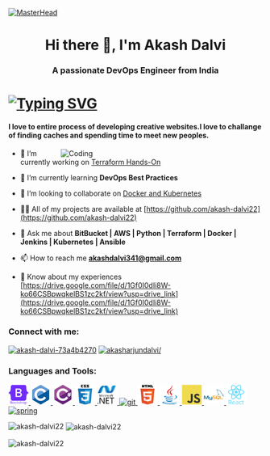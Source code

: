 [![MasterHead](https://simplecoding.dev/assets/devops.gif)](https://github.com/Kapil987)
<h1 align="center">Hi there 👋, I'm Akash Dalvi</h1>
<h3 align="center">A passionate DevOps Engineer from India</h3>

<h1>
<a href="https://git.io/typing-svg">
<img src="https://readme-typing-svg.demolab.com?font=Fira+Code&weight=500&size=28&pause=1000&color=0FF700&center=true&vCenter=true&width=1400&height=120&lines=🔧+Building+pipelines+so+smooth,+they+practically+butter+your+toast+🍞;🤝+Let's+connect+🌐" alt="Typing SVG" /> </a>
</h1>

<h4>I love to entire process of developing creative websites.I love to challange of finding caches and spending time to meet new peoples.</h4>

<img align="right" alt="Coding" width="400" src="https://cdn.dribbble.com/users/1162077/screenshots/3848914/programmer.gif"/>

- 🔭 I’m currently working on [Terraform Hands-On](https://github.com/akash-dalvi22)

- 🌱 I’m currently learning **DevOps Best Practices**

- 👯 I’m looking to collaborate on [Docker and Kubernetes](https://github.com/akash-dalvi22)

- 👨‍💻 All of my projects are available at [https://github.com/akash-dalvi22](https://github.com/akash-dalvi22)

- 💬 Ask me about **BitBucket | AWS | Python | Terraform | Docker | Jenkins | Kubernetes | Ansible**

- 📫 How to reach me **akashdalvi341@gmail.com**

- 📄 Know about my experiences [https://drive.google.com/file/d/1Gf0I0dIi8W-ko66CSBpwqkelBS1zc2kf/view?usp=drive_link](https://drive.google.com/file/d/1Gf0I0dIi8W-ko66CSBpwqkelBS1zc2kf/view?usp=drive_link)

<h3 align="left">Connect with me:</h3>
<p align="left">
<a href="https://linkedin.com/in/akash-dalvi-73a4b4270" target="blank"><img align="center" src="https://raw.githubusercontent.com/rahuldkjain/github-profile-readme-generator/master/src/images/icons/Social/linked-in-alt.svg" alt="akash-dalvi-73a4b4270" height="30" width="40" /></a>
<a href="https://www.leetcode.com/akasharjundalvi/" target="blank"><img align="center" src="https://raw.githubusercontent.com/rahuldkjain/github-profile-readme-generator/master/src/images/icons/Social/leet-code.svg" alt="akasharjundalvi/" height="30" width="40" /></a>
</p>

<h3 align="left">Languages and Tools:</h3>
<p align="left"> <a href="https://getbootstrap.com" target="_blank" rel="noreferrer"> <img src="https://raw.githubusercontent.com/devicons/devicon/master/icons/bootstrap/bootstrap-plain-wordmark.svg" alt="bootstrap" width="40" height="40"/> </a> <a href="https://www.cprogramming.com/" target="_blank" rel="noreferrer"> <img src="https://raw.githubusercontent.com/devicons/devicon/master/icons/c/c-original.svg" alt="c" width="40" height="40"/> </a> <a href="https://www.w3schools.com/cs/" target="_blank" rel="noreferrer"> <img src="https://raw.githubusercontent.com/devicons/devicon/master/icons/csharp/csharp-original.svg" alt="csharp" width="40" height="40"/> </a> <a href="https://www.w3schools.com/css/" target="_blank" rel="noreferrer"> <img src="https://raw.githubusercontent.com/devicons/devicon/master/icons/css3/css3-original-wordmark.svg" alt="css3" width="40" height="40"/> </a> <a href="https://dotnet.microsoft.com/" target="_blank" rel="noreferrer"> <img src="https://raw.githubusercontent.com/devicons/devicon/master/icons/dot-net/dot-net-original-wordmark.svg" alt="dotnet" width="40" height="40"/> </a> <a href="https://git-scm.com/" target="_blank" rel="noreferrer"> <img src="https://www.vectorlogo.zone/logos/git-scm/git-scm-icon.svg" alt="git" width="40" height="40"/> </a> <a href="https://www.w3.org/html/" target="_blank" rel="noreferrer"> <img src="https://raw.githubusercontent.com/devicons/devicon/master/icons/html5/html5-original-wordmark.svg" alt="html5" width="40" height="40"/> </a> <a href="https://www.java.com" target="_blank" rel="noreferrer"> <img src="https://raw.githubusercontent.com/devicons/devicon/master/icons/java/java-original.svg" alt="java" width="40" height="40"/> </a> <a href="https://developer.mozilla.org/en-US/docs/Web/JavaScript" target="_blank" rel="noreferrer"> <img src="https://raw.githubusercontent.com/devicons/devicon/master/icons/javascript/javascript-original.svg" alt="javascript" width="40" height="40"/> </a> <a href="https://www.mysql.com/" target="_blank" rel="noreferrer"> <img src="https://raw.githubusercontent.com/devicons/devicon/master/icons/mysql/mysql-original-wordmark.svg" alt="mysql" width="40" height="40"/> </a> <a href="https://reactjs.org/" target="_blank" rel="noreferrer"> <img src="https://raw.githubusercontent.com/devicons/devicon/master/icons/react/react-original-wordmark.svg" alt="react" width="40" height="40"/> </a> <a href="https://spring.io/" target="_blank" rel="noreferrer"> <img src="https://www.vectorlogo.zone/logos/springio/springio-icon.svg" alt="spring" width="40" height="40"/> </a> </p>

<p><img align="left" src="https://github-readme-stats.vercel.app/api/top-langs?username=akash-dalvi22&show_icons=true&locale=en&layout=compact" alt="akash-dalvi22" /></p>

<p>&nbsp;<img align="center" src="https://github-readme-stats.vercel.app/api?username=akash-dalvi22&show_icons=true&locale=en" alt="akash-dalvi22" /></p>

<p><img align="center" src="https://github-readme-streak-stats.herokuapp.com/?user=akash-dalvi22&" alt="akash-dalvi22" /></p>
